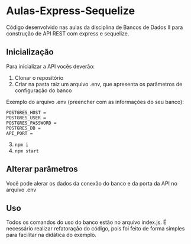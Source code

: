 # Aulas-Express-Sequelize

Código desenvolvido nas aulas da disciplina de Bancos de Dados II para construção de API REST com express e sequelize.

## Inicialização

Para inicializar a API vocês deverão:

1. Clonar o repositório
2. Criar na pasta raiz um arquivo .env, que apresenta os parâmetros de configuração do banco

Exemplo do arquivo .env (preencher com as informações do seu banco):

```
POSTGRES_HOST =
POSTGRES_USER =
POSTGRES_PASSWORD =
POSTGRES_DB =
API_PORT =
```

3. `npm i`
4. `npm start`

## Alterar parâmetros

Você pode alerar os dados da conexão do banco e da porta da API no arquivo .env

## Uso

Todos os comandos do uso do banco estão no arquivo index.js. É necessário realizar refatoração do código, pois foi feito de forma simples para facilitar na didática do exemplo.
